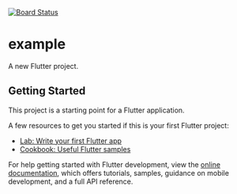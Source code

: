 [![Board Status](https://dev.azure.com/tajjacob/2bd6ecd0-1305-40a5-85c8-de94d9dcf337/ec52045a-0665-4683-b718-501ec808eab0/_apis/work/boardbadge/9d748149-7c14-4297-9c98-6f1e96a145cb)](https://dev.azure.com/tajjacob/2bd6ecd0-1305-40a5-85c8-de94d9dcf337/_boards/board/t/ec52045a-0665-4683-b718-501ec808eab0/Microsoft.RequirementCategory)
# example

A new Flutter project.

## Getting Started

This project is a starting point for a Flutter application.

A few resources to get you started if this is your first Flutter project:

- [Lab: Write your first Flutter app](https://docs.flutter.dev/get-started/codelab)
- [Cookbook: Useful Flutter samples](https://docs.flutter.dev/cookbook)

For help getting started with Flutter development, view the
[online documentation](https://docs.flutter.dev/), which offers tutorials,
samples, guidance on mobile development, and a full API reference.
